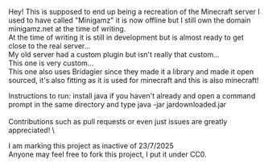 Hey! This is supposed to end up being a recreation of the Minecraft server I used to have called "Minigamz" it is now offline but I still own the domain minigamz.net at the time of writing. \
At the time of writing it is still in development but is almost ready to get close to the real server... \
My old server had a custom plugin but isn't really that custom... \
This one is very custom...\
This one also uses Bridagier since they made it a library and made it open sourced, it's also fitting as it is used for minecraft and this is also minecraft!

Instructions to run: install java if you haven't already and open a command prompt in the same directory and type java -jar jardownloaded.jar \
\
Contributions such as pull requests or even just issues are greatly appreciated! \

I am marking this project as inactive of 23/7/2025 \
Anyone may feel free to fork this project, I put it under CC0.